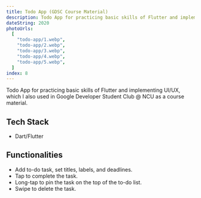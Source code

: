 ```yaml
---
title: Todo App (GDSC Course Material)
description: Todo App for practicing basic skills of Flutter and implementing UI/UX.
dateString: 2020
photoUrls:
  [
    "todo-app/1.webp",
    "todo-app/2.webp",
    "todo-app/3.webp",
    "todo-app/4.webp",
    "todo-app/5.webp",
  ]
index: 8
---
```


Todo App for practicing basic skills of Flutter and implementing UI/UX, which I also used in Google Developer Student Club @ NCU as a course material.

## Tech Stack

- Dart/Flutter

## Functionalities

- Add to-do task, set titles, labels, and deadlines.
- Tap to complete the task.
- Long-tap to pin the task on the top of the to-do list.
- Swipe to delete the task.

